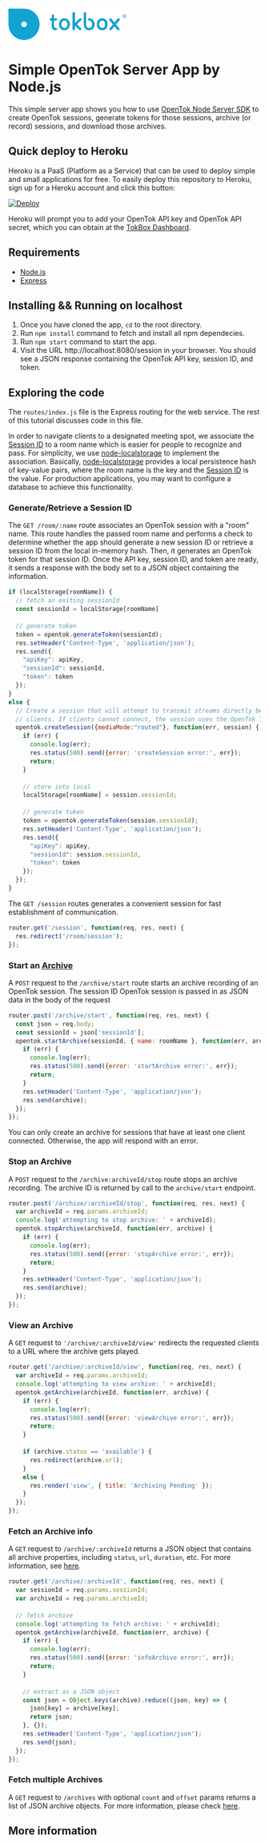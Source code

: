 ![logo](./tokbox-logo.png)

# Simple OpenTok Server App by Node.js

This simple server app shows you how to use [OpenTok Node Server SDK](https://tokbox.com/developer/sdks/node/) to create OpenTok sessions, generate tokens for those sessions, archive (or record) sessions, and download those archives.

## Quick deploy to Heroku

Heroku is a PaaS (Platform as a Service) that can be used to deploy simple and small applications for free. To easily deploy this repository to Heroku, sign up for a Heroku account and click this button:

<a href="https://heroku.com/deploy?template=https://github.com/opentok/learning-opentok-node/tree/update-rest-endpoints" target="_blank">
<img src="https://www.herokucdn.com/deploy/button.png" alt="Deploy">
</a>

Heroku will prompt you to add your OpenTok API key and OpenTok API secret, which you can
obtain at the [TokBox Dashboard](https://dashboard.tokbox.com/keys).

## Requirements

- [Node.js](https://nodejs.org/)
- [Express](https://expressjs.com/)

## Installing && Running on localhost

  1. Once you have cloned the app, `cd` to the root directory.
  2. Run `npm install` command to fetch and install all npm dependecies.
  3. Run `npm start` command to start the app.
  4. Visit the URL http://localhost:8080/session in your browser. You should see a JSON response containing the OpenTok API key, session ID, and token.

## Exploring the code 

The `routes/index.js` file is the Express routing for the web service. The rest of this tutorial
discusses code in this file.

In order to navigate clients to a designated meeting spot, we associate the [Session ID](https://tokbox.com/developer/guides/basics/#sessions) to a room name which is easier for people to recognize and pass. For simplicity, we use [node-localstorage](https://www.npmjs.com/package/node-localstorage) to implement the association. Basically, [node-localstorage](https://www.npmjs.com/package/node-localstorage) provides a local persistence hash of key-value pairs, where the room name is the key and the [Session ID](https://tokbox.com/developer/guides/basics/#sessions) is the value. For production applications, you may want to configure a database to achieve this functionality.

### Generate/Retrieve a Session ID

The `GET /room/:name` route associates an OpenTok session with a "room" name. This route handles the passed room name and performs a check to determine whether the app should generate a new session ID or retrieve a session ID from the local in-memory hash. Then, it generates an OpenTok token for that session ID. Once the API key, session ID, and token are ready, it sends a response with the body set to a JSON object containing the information.

```javascript
if (localStorage[roomName]) {
  // fetch an exiting sessionId
  const sessionId = localStorage[roomName]

  // generate token
  token = opentok.generateToken(sessionId);
  res.setHeader('Content-Type', 'application/json');
  res.send({
    "apiKey": apiKey,
    "sessionId": sessionId,
    "token": token
  });
}
else {
  // Create a session that will attempt to transmit streams directly between
  // clients. If clients cannot connect, the session uses the OpenTok TURN server:
  opentok.createSession({mediaMode:"routed"}, function(err, session) {
    if (err) {
      console.log(err);
      res.status(500).send({error: 'createSession error:', err});
      return;
    }

    // store into local
    localStorage[roomName] = session.sessionId;
    
    // generate token
    token = opentok.generateToken(session.sessionId);
    res.setHeader('Content-Type', 'application/json');
    res.send({
      "apiKey": apiKey,
      "sessionId": session.sessionId,
      "token": token
    });
  });
}
```

The `GET /session` routes generates a convenient session for fast establishment of communication.

```javascript
router.get('/session', function(req, res, next) { 
  res.redirect('/room/session'); 
}); 
```

### Start an [Archive](https://tokbox.com/developer/guides/archiving/)

A `POST` request to the `/archive/start` route starts an archive recording of an OpenTok session.
The session ID OpenTok session is passed in as JSON data in the body of the request

```javascript
router.post('/archive/start', function(req, res, next) {
  const json = req.body;
  const sessionId = json['sessionId'];
  opentok.startArchive(sessionId, { name: roomName }, function(err, archive) {
    if (err) {
      console.log(err);
      res.status(500).send({error: 'startArchive error:', err});
      return;
    }
    res.setHeader('Content-Type', 'application/json');
    res.send(archive);
  });
});
```

You can only create an archive for sessions that have at least one client connected. Otherwise,
the app will respond with an error.

### Stop an Archive

A `POST` request to the `/archive:archiveId/stop` route stops an archive recording.
The archive ID is returned by call to the `archive/start` endpoint.

```javascript
router.post('/archive/:archiveId/stop', function(req, res, next) {
  var archiveId = req.params.archiveId;
  console.log('attempting to stop archive: ' + archiveId);
  opentok.stopArchive(archiveId, function(err, archive) {
    if (err) {
      console.log(err);
      res.status(500).send({error: 'stopArchive error:', err});
      return;
    }
    res.setHeader('Content-Type', 'application/json');
    res.send(archive);
  });
});
```

### View an Archive

A `GET` request to `'/archive/:archiveId/view'` redirects the requested clients to
a URL where the archive gets played.

```javascript
router.get('/archive/:archiveId/view', function(req, res, next) {
  var archiveId = req.params.archiveId;
  console.log('attempting to view archive: ' + archiveId);
  opentok.getArchive(archiveId, function(err, archive) {
    if (err) {
      console.log(err);
      res.status(500).send({error: 'viewArchive error:', err});
      return;
    }

    if (archive.status == 'available') {
      res.redirect(archive.url); 
    }
    else {
      res.render('view', { title: 'Archiving Pending' });
    }
  });
});
``` 

### Fetch an Archive info

A `GET` request to `/archive/:archiveId` returns a JSON object that contains all archive properties, including `status`, `url`, `duration`, etc. For more information, see [here](https://tokbox.com/developer/sdks/node/reference/Archive.html).

```javascript
router.get('/archive/:archiveId', function(req, res, next) {
  var sessionId = req.params.sessionId;
  var archiveId = req.params.archiveId;
  
  // fetch archive
  console.log('attempting to fetch archive: ' + archiveId);
  opentok.getArchive(archiveId, function(err, archive) {
    if (err) {
      console.log(err);
      res.status(500).send({error: 'infoArchive error:', err});
      return;
    }

    // extract as a JSON object
    const json = Object.keys(archive).reduce((json, key) => {
      json[key] = archive[key];
      return json;
    }, {});
    res.setHeader('Content-Type', 'application/json');
    res.send(json);
  });
});
```

### Fetch multiple Archives

A `GET` request to `/archives` with optional `count` and `offset` params returns a list of JSON archive objects. For more information, please check [here](https://tokbox.com/developer/sdks/node/reference/OpenTok.html#listArchives).

## More information
